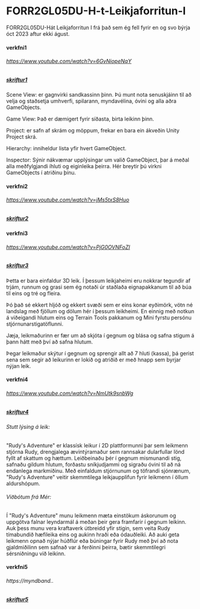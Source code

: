 # FORR2GL05DU-H-t-Leikjaforritun-I
FORR2GL05DU-Hát Leikjaforritun I frá það sem ég fell fyrir en og svo býrja óct 2023 aftur ekki águst.
#### verkfni1
###### https://www.youtube.com/watch?v=6GvNiopeNqY
##### [skriftur1](skriftur_v1)
Scene View: er gagnvirki sandkassinn þinn. Þú munt nota senuskjáinn til að velja og staðsetja umhverfi, spilarann, myndavélina, óvini og alla aðra GameObjects.

Game View: Það er dæmigert fyrir síðasta, birta leikinn þinn.

Project: er safn af skrám og möppum, frekar en bara ein ákveðin Unity Project skrá.

Hierarchy: inniheldur lista yfir hvert GameObject.

Inspector: Sýnir nákvæmar upplýsingar um valið GameObject, þar á meðal alla meðfylgjandi íhluti og eiginleika þeirra. Hér breytir þú virkni GameObjects í atriðinu þínu.



#### verkfni2
###### https://www.youtube.com/watch?v=jMs5txS8Huo
##### [skriftur2](skriftur_v2)



#### verkfni3
###### https://www.youtube.com/watch?v=PjG0OVNFoZI
##### [skriftur3](skriftur_v3)
Þetta er bara einfaldur 3D leik. Í þessum leikjaheimi eru nokkrar tegundir af trjám, runnum og grasi sem ég notaði úr staðlaða eignapakkanum til að búa til eins og tré og fleira.

Þó það sé ekkert hljóð og ekkert svæði sem er eins konar eyðimörk, vötn né landslag með fjöllum og dölum hér í þessum leikheimi. En einnig með notkun á viðeigandi hlutum eins og Terrain Tools pakkanum og Mini fyrstu persónu stjórnunarstigatöflunni.

Jæja, leikmaðurinn er fær um að skjóta í gegnum og blása og safna stigum á þann hátt með því að safna hlutum.

Þegar leikmaður skýtur í gegnum og sprengir allt að 7 hluti (kassa), þá gerist sena sem segir að leikurinn er lokið og atriðið er með hnapp sem byrjar nýjan leik.



#### verkfni4
###### https://www.youtube.com/watch?v=NmUtk9snbWg
##### [skriftur4](skriftur_v4)

###### Stutt lýsing á leik:
"Rudy's Adventure" er klassísk leikur í 2D plattformunni þar sem leikmenn stjórna Rudy, drengjalega ævintýramaður sem rannsakar dularfullar lönd fyllt af skattum og hættum. Leiðbeinaðu þér í gegnum mismunandi stig, safnaðu gildum hlutum, forðastu sníkjudjammi og sigraðu óvini til að ná endanlega markmiðinu. Með einfaldum stjórnunum og töfrandi sjónrænum, "Rudy's Adventure" veitir skemmtilega leikjaupplifun fyrir leikmenn í öllum aldurshópum.

###### Viðbótum frá Mér:
Í "Rudy's Adventure" munu leikmenn mæta einstökum áskorunum og uppgötva falnar leyndarmál á meðan þeir gera framfarir í gegnum leikinn. Auk þess munu vera kraftaverk útbreidd yfir stigin, sem veita Rudy tímabundið hæfileika eins og aukinn hraði eða ódauðleiki. Að auki geta leikmenn opnað nýjar húðflúr eða búningar fyrir Rudy með því að nota gjaldmiðilinn sem safnað var á ferðinni þeirra, bætir skemmtilegri sérsniðningu við leikinn. 




#### verkfni5
###### https://myndband..
##### [skriftur5](skriftur_v5)
